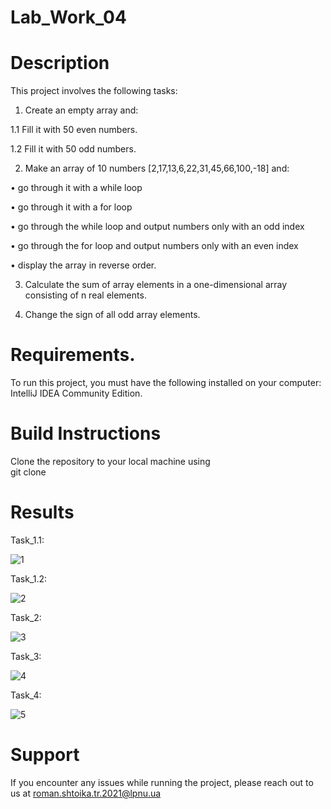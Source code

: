 # Lab_Work_04
# Description
This project involves the following tasks:

1. Create an empty array and:

1.1 Fill it with 50 even numbers.

1.2 Fill it with 50 odd numbers.

2. Make an array of 10 numbers [2,17,13,6,22,31,45,66,100,-18] and:

• go through it with a while loop

• go through it with a for loop

• go through the while loop and output numbers only with an odd index

• go through the for loop and output numbers only with an even index

• display the array in reverse order.

3. Calculate the sum of array elements in a one-dimensional array consisting of n real elements.

4. Change the sign of all odd array elements.

# Requirements.
To run this project, you must have the following installed on your computer: IntelliJ IDEA Community Edition.

# Build Instructions
Clone the repository to your local machine using <br>
git clone 

# Results

Task_1.1: <br>

![1](https://github.com/RomanShtoika/Lab_Work_04/assets/135036174/a73ef03e-d3a1-4711-ba87-726cd94ba788)


Task_1.2: <br>

![2](https://github.com/RomanShtoika/Lab_Work_04/assets/135036174/0b2f76d2-d331-42b5-96bb-93fc03943843)


Task_2: <br>

![3](https://github.com/RomanShtoika/Lab_Work_04/assets/135036174/1cd30323-3034-4d81-b598-8c398067a413)


Task_3: <br>

![4](https://github.com/RomanShtoika/Lab_Work_04/assets/135036174/24db9f4b-0d75-4350-8ab7-60e8fc64f3e2)


Task_4: <br>

![5](https://github.com/RomanShtoika/Lab_Work_04/assets/135036174/1dc845d4-865e-4d40-9fd4-dd4c0ee4db94)


# Support

If you encounter any issues while running the project, please reach out to us at roman.shtoika.tr.2021@lpnu.ua
